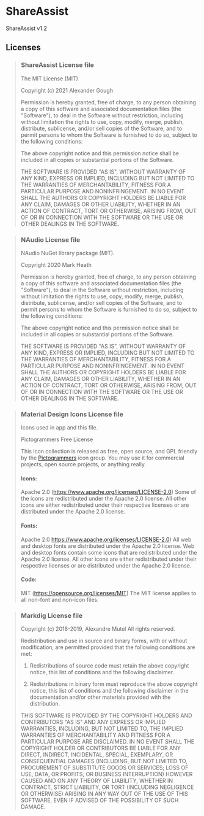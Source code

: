 # ShareAssist
ShareAssist v1.2


## Licenses

> ### ShareAssist License file
> The MIT License (MIT)
>
> Copyright (c) 2021 Alexander Gough
>
> Permission is hereby granted, free of charge, to any person obtaining a copy of this software and associated documentation files (the "Software"), to deal in the Software without restriction, including without limitation the rights to use, copy, modify, merge, publish, distribute, sublicense, and/or sell copies of the Software, and to permit persons to whom the Software is furnished to do so, subject to the following conditions:
>
> The above copyright notice and this permission notice shall be included in all copies or substantial portions of the Software.
>
> THE SOFTWARE IS PROVIDED "AS IS", WITHOUT WARRANTY OF ANY KIND, EXPRESS OR IMPLIED, INCLUDING BUT NOT LIMITED TO THE WARRANTIES OF MERCHANTABILITY, FITNESS FOR A PARTICULAR PURPOSE AND NONINFRINGEMENT. IN NO EVENT SHALL THE AUTHORS OR COPYRIGHT HOLDERS BE LIABLE FOR ANY CLAIM, DAMAGES OR OTHER LIABILITY, WHETHER IN AN ACTION OF CONTRACT, TORT OR OTHERWISE, ARISING FROM, OUT OF OR IN CONNECTION WITH THE SOFTWARE OR THE USE OR OTHER DEALINGS IN THE SOFTWARE.

> ### NAudio License file
> NAudio NuGet library package (MIT).
>
> Copyright 2020 Mark Heath
>
> Permission is hereby granted, free of charge, to any person obtaining a copy of this software and associated documentation files (the "Software"), to deal in the Software without restriction, including without limitation the rights to use, copy, modify, merge, publish, distribute, sublicense, and/or sell copies of the Software, and to permit persons to whom the Software is furnished to do so, subject to the following conditions:
>
> The above copyright notice and this permission notice shall be included in all copies or substantial portions of the Software.
>
> THE SOFTWARE IS PROVIDED "AS IS", WITHOUT WARRANTY OF ANY KIND, EXPRESS OR IMPLIED, INCLUDING BUT NOT LIMITED TO THE WARRANTIES OF MERCHANTABILITY, FITNESS FOR A PARTICULAR PURPOSE AND NONINFRINGEMENT. IN NO EVENT SHALL THE AUTHORS OR COPYRIGHT HOLDERS BE LIABLE FOR ANY CLAIM, DAMAGES OR OTHER LIABILITY, WHETHER IN AN ACTION OF CONTRACT, TORT OR OTHERWISE, ARISING FROM, OUT OF OR IN CONNECTION WITH THE SOFTWARE OR THE USE OR OTHER DEALINGS IN THE SOFTWARE.

> ### Material Design Icons License file
> Icons used in app and this file.
>
> Pictogrammers Free License
>
> This icon collection is released as free, open source, and GPL friendly by the [Pictogrammers](http://pictogrammers.com/) icon group. You may use it for commercial projects, open source projects, or anything really.
>
> #### Icons:
> Apache 2.0 (https://www.apache.org/licenses/LICENSE-2.0) Some of the icons are redistributed under the Apache 2.0 license. All other icons are either redistributed under their respective licenses or are distributed under the Apache 2.0 license.
>
> #### Fonts:
> Apache 2.0 https://www.apache.org/licenses/LICENSE-2.0) All web and desktop fonts are distributed under the Apache 2.0 license. Web and desktop fonts contain some icons that are redistributed under the Apache 2.0 license. All other icons are either redistributed under their respective licenses or are distributed under the Apache 2.0 license.
>
> #### Code:
> MIT (https://opensource.org/licenses/MIT) The MIT license applies to all non-font and non-icon files.

> ### Markdig License file
> Copyright (c) 2018-2019, Alexandre Mutel
> All rights reserved.
>
> Redistribution and use in source and binary forms, with or without modification, are permitted provided that the following conditions are met:
>
> 1. Redistributions of source code must retain the above copyright notice, this list of conditions and the following disclaimer.
>
> 2. Redistributions in binary form must reproduce the above copyright notice, this list of conditions and the following disclaimer in the documentation and/or other materials provided with the distribution.
>
> THIS SOFTWARE IS PROVIDED BY THE COPYRIGHT HOLDERS AND CONTRIBUTORS "AS IS" AND ANY EXPRESS OR IMPLIED WARRANTIES, INCLUDING, BUT NOT LIMITED TO, THE IMPLIED WARRANTIES OF MERCHANTABILITY AND FITNESS FOR A PARTICULAR PURPOSE ARE DISCLAIMED. IN NO EVENT SHALL THE COPYRIGHT HOLDER OR CONTRIBUTORS BE LIABLE FOR ANY DIRECT, INDIRECT, INCIDENTAL, SPECIAL, EXEMPLARY, OR CONSEQUENTIAL DAMAGES (INCLUDING, BUT NOT LIMITED TO, PROCUREMENT OF SUBSTITUTE GOODS OR SERVICES; LOSS OF USE, DATA, OR PROFITS; OR BUSINESS INTERRUPTION) HOWEVER CAUSED AND ON ANY THEORY OF LIABILITY, WHETHER IN CONTRACT, STRICT LIABILITY, OR TORT (INCLUDING NEGLIGENCE OR OTHERWISE) ARISING IN ANY WAY OUT OF THE USE OF THIS SOFTWARE, EVEN IF ADVISED OF THE POSSIBILITY OF SUCH DAMAGE.
